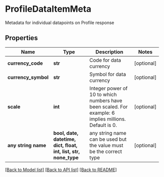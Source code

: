 # ProfileDataItemMeta

Metadata for individual datapoints on Profile response

## Properties
Name | Type | Description | Notes
------------ | ------------- | ------------- | -------------
**currency_code** | **str** | Code for data currency | [optional] 
**currency_symbol** | **str** | Symbol for data currency | [optional] 
**scale** | **int** | Integer power of 10 to which numbers have been scaled. For example: 6 implies millions. Default is 0.  | [optional] 
**any string name** | **bool, date, datetime, dict, float, int, list, str, none_type** | any string name can be used but the value must be the correct type | [optional]

[[Back to Model list]](../README.md#documentation-for-models) [[Back to API list]](../README.md#documentation-for-api-endpoints) [[Back to README]](../README.md)


